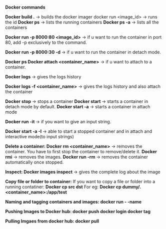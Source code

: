 **Docker commands**

**Docker build .** -> builds the docker imager docker run <image_id> -> runs the id
**Docker ps** -> lists the running containers
**Docker ps -a** -> lists all the containers

**Docker run -p 8000:80 <image_id>** -> if u want to run the container in port 80, add -p exclusively to the command.

**Docker run -p 8000:30 -d <image-id>** -> if u want to run the container in detach mode.

**Docker ps 
Docker attach <container_name>** -> if u want to attach to a container. 

**Docker logs <container-name>** -> gives the logs history

**Docker logs -f <container_name>** -> gives the logs history and also attach the container

**Docker stop <container-name>** -> stops a container
**Docker start <container-name>** -> starts a container in detach mode by default.
**Docker start -a <container-name>** -> starts a container in attach mode

**Docker run -it <image-id>**  -> if you want to give an input string.

**Docker start -a -I <container-name>** -> able to start a stopped container and in attach and interactive mode(to input strings)

**Delete a container: 
	Docker rm <container_name>** -> removes the container. You have to first stop the 	container to remove/delete it. 
	**Docker rmi <image-id>** -> removes the images. 
	**Docker run -rm <image-id>** -> removes the container automatically once 			stopped. 

**Inspect:
	Docker images inspect <image-id>** -> gives the complete log about the image

**Copy file or folder to container:**
	If you want to copy a file or folder into a running contatiner:
	**Docker cp src dst**
	For eg:
	**Docker cp dummy/. <container_name>:/app/test**

**Naming and tagging containers and images:
	docker run - -name <container-name> <image-id>**

**Pushing Images to Docker hub:
	docker push <imageid>
	docker login
	docker tag <old container name> <new container name>**
 
**Pulling Imgaes from docker hub:
	docker pull <containername>**
